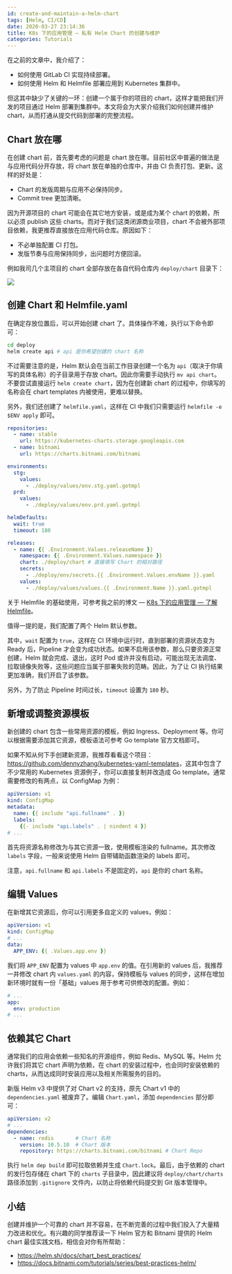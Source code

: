 ```yaml
---
id: create-and-maintain-a-helm-chart
tags: [Helm, CI/CD]
date: 2020-03-27 23:14:36
title: K8s 下的应用管理 — 私有 Helm Chart 的创建与维护
categories: Tutorials
---
```


在之前的文章中，我介绍了：

- 如何使用 GitLab CI 实现持续部署。
- 如何使用 Helm 和 Helmfile 部署应用到 Kubernetes 集群中。

但这其中缺少了关键的一环：创建一个属于你的项目的 chart，这样才能把我们开发的项目通过 Helm 部署到集群中。本文将会为大家介绍我们如何创建并维护 chart，从而打通从提交代码到部署的完整流程。

<!--more-->

## Chart 放在哪

在创建 chart 前，首先要考虑的问题是 chart 放在哪。目前社区中普遍的做法是与应用代码分开存放，将 chart 放在单独的仓库中，并由 CI 负责打包、更新。这样的好处是：

- Chart 的发版周期与应用不必保持同步。
- Commit tree 更加清晰。

因为开源项目的 chart 可能会在其它地方安装，或是成为某个 chart 的依赖，所以必须 publish 这些 charts。而对于我们这类闭源商业项目，chart 不会被外部项目依赖，我更推荐直接放在应用代码仓库。原因如下：

- 不必单独配置 CI 打包。
- 发版节奏与应用保持同步，出问题时方便回滚。

例如我司几个主项目的 chart 全部存放在各自代码仓库内 `deploy/chart` 目录下：

![](/resources/3f65722bc604f306abd8954935d6d5e8.png)

## 创建 Chart 和 Helmfile.yaml

在确定存放位置后，可以开始创建 chart 了。具体操作不难，执行以下命令即可：

```bash
cd deploy
helm create api # api 是你希望创建的 chart 名称
```

不过需要注意的是，Helm 默认会在当前工作目录创建一个名为 `api`（取决于你填写的具体名称）的子目录用于存放 chart。因此你需要手动执行 `mv api chart`。不要尝试直接运行 `helm create chart`，因为在创建新 chart 的过程中，你填写的名称会在 chart templates 内被使用，更难以替换。

另外，我们还创建了 `helmfile.yaml`，这样在 CI 中我们只需要运行 `helmfile -e $ENV apply` 即可。

```yaml
repositories:
  - name: stable
    url: https://kubernetes-charts.storage.googleapis.com
  - name: bitnami
    url: https://charts.bitnami.com/bitnami

environments:
  stg:
    values:
      - ./deploy/values/env.stg.yaml.gotmpl
  prd:
    values:
      - ./deploy/values/env.prd.yaml.gotmpl

helmDefaults:
  wait: true
  timeout: 180

releases:
  - name: {{ .Environment.Values.releaseName }}
    namespace: {{ .Environment.Values.namespace }}
    chart: ./deploy/chart # 直接填写 Chart 的相对路径
    secrets:
      - ./deploy/env/secrets.{{ .Environment.Values.envName }}.yaml
    values:
      - ./deploy/values/values.{{ .Environment.Name }}.yaml.gotmpl
```

关于 Helmfile 的基础使用，可参考我之前的博文 — [K8s 下的应用管理 — 了解 Helmfile](/posts/getting-to-know-helmfile/)。

值得一提的是，我们配置了两个 Helm 默认参数。

其中，`wait` 配置为 `true`，这样在 CI 环境中运行时，直到部署的资源状态变为 Ready 后，Pipeline 才会变为成功状态。如果不启用该参数，那么只要资源正常创建，Helm 就会完成、退出，这时 Pod 或许并没有启动，可能出现无法调度、拉取镜像失败等，这些问题应当属于部署失败的范畴。因此，为了让 CI 执行结果更加准确，我们开启了该参数。

另外，为了防止 Pipeline 时间过长，`timeout` 设置为 `180` 秒。

## 新增或调整资源模板

新创建的 chart 包含一些常用资源的模板，例如 Ingress、Deployment 等。你可以根据需要添加其它资源，模板语法可参考 Go template 官方文档即可。

如果不知从何下手创建新资源，我推荐看看这个项目：<https://github.com/dennyzhang/kubernetes-yaml-templates>，这其中包含了不少常用的 Kubernetes 资源例子，你可以直接复制并改造成 Go template。通常需要修改的有两点，以 ConfigMap 为例：

```yaml
apiVersion: v1
kind: ConfigMap
metadata:
  name: {{ include "api.fullname" . }}
  labels:
    {{- include "api.labels" . | nindent 4 }}
# ...
```

首先将资源名称修改为与其它资源一致，使用模板渲染的 fullname。其次修改 `labels` 字段，一般来说使用 Helm 自带辅助函数渲染的 labels 即可。

注意，`api.fullname` 和 `api.labels` 不是固定的，`api` 是你的 chart 名称。

## 编辑 Values

在新增其它资源后，你可以引用更多自定义的 values，例如：

```yaml
apiVersion: v1
kind: ConfigMap
# ...
data:
  APP_ENV: {{ .Values.app.env }}
```

我们将 `APP_ENV` 配置为 values 中 `app.env` 的值。在引用新的 values 后，我推荐一并修改 chart 内 `values.yaml` 的内容，保持模板与 values 的同步，这样在增加新环境时就有一份「基础」values 用于参考可供修改的配置。例如：

```yaml
# ...
app:
  env: production
# ...
```

## 依赖其它 Chart

通常我们的应用会依赖一些知名的开源组件，例如 Redis、MySQL 等。Helm 允许我们将其它 chart 声明为依赖，在 chart 的安装过程中，也会同时安装依赖的 charts，从而达成同时安装应用以及相关所需服务的目的。

新版 Helm v3 中提供了对 Chart v2 的支持，原先 Chart v1 中的 `dependencies.yaml` 被废弃了。编辑 `Chart.yaml`，添加 `dependencies` 部分即可：

```yaml
apiVersion: v2
# ...
dependencies:
  - name: redis       # Chart 名称
    version: 10.5.10  # Chart 版本
    repository: https://charts.bitnami.com/bitnami # Chart Repo
```

执行 `helm dep build` 即可拉取依赖并生成 `Chart.lock`。最后，由于依赖的 chart 的发行包存储在 chart 下的 `charts` 子目录中，因此建议将 `deploy/chart/charts` 路径添加到 `.gitignore` 文件内，以防止将依赖代码提交到 Git 版本管理中。

## 小结

创建并维护一个可靠的 chart 并不容易，在不断完善的过程中我们投入了大量精力改进和优化。有兴趣的同学推荐读一下 Helm 官方和 Bitnami 提供的 Helm chart 最佳实践文档，相信会对你有所帮助：

- <https://helm.sh/docs/chart_best_practices/>
- <https://docs.bitnami.com/tutorials/series/best-practices-helm/>
